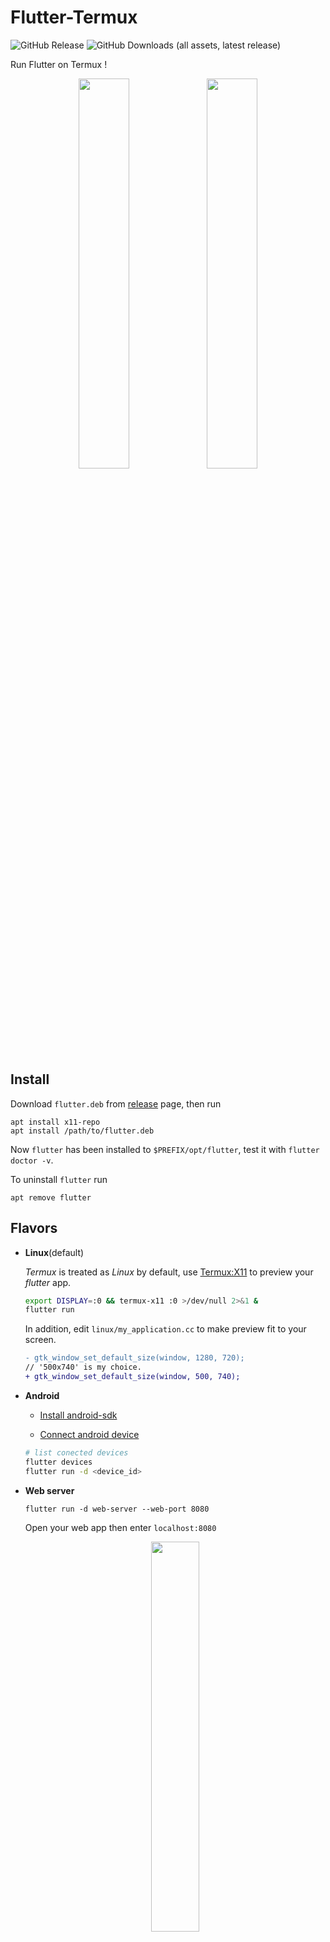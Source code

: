 # Flutter-Termux 
![GitHub Release](https://img.shields.io/github/v/release/mumumusuc/termux-flutter)
![GitHub Downloads (all assets, latest release)](https://img.shields.io/github/downloads/mumumusuc/termux-flutter/latest/total)

Run Flutter on Termux !

<p align="middle" float="left">
    <img src="https://raw.githubusercontent.com/mumumusuc/Flutter-Termux/main/image/screenshot.jpg" width="40%"/>
    <img src="https://raw.githubusercontent.com/mumumusuc/termux-flutter-impeller-demo/main/preview.webp" width="40%"/>
</p>

## Install 

Download `flutter.deb` from [release](https://github.com/mumumusuc/termux-flutter/releases) page, then run 
```
apt install x11-repo
apt install /path/to/flutter.deb
```

Now `flutter` has been installed to `$PREFIX/opt/flutter`, test it with `flutter doctor -v`.

To uninstall `flutter` run 
```
apt remove flutter
```

## Flavors 

+ **Linux**(default)
  
  *Termux* is treated as *Linux* by default, use [Termux:X11](https://github.com/termux/termux-x11/releases) to preview your *flutter* app.

  ```bash
  export DISPLAY=:0 && termux-x11 :0 >/dev/null 2>&1 &
  flutter run
  ```

  In addition, edit `linux/my_application.cc` to make preview fit to your screen.

  ```diff
  - gtk_window_set_default_size(window, 1280, 720);
  // '500x740' is my choice.
  + gtk_window_set_default_size(window, 500, 740);
  ```

+ **Android**
  
  - [Install android-sdk](https://github.com/mumumusuc/termux-android-sdk/releases)

  - [Connect android device](https://github.com/bdloser404/Fluttermux?tab=readme-ov-file#how-to-connect-adb-devices)

  ```bash
  # list conected devices
  flutter devices
  flutter run -d <device_id>
  ```

+ **Web server**
  
  ```
  flutter run -d web-server --web-port 8080
  ```
  Open your web app then enter `localhost:8080`

  <p align="middle"><img src="https://raw.githubusercontent.com/mumumusuc/Flutter-Termux/main/image/web-server.jpg" width="40%"/></p>

## Note

- `impeller3d` is enabled but it doesn't work with `gtk3` currently. You can build a `glfw` application using `libflutter_engine.so` like this [demo](https://github.com/mumumusuc/termux-flutter-impeller-demo)

- [How to build flutter engine on Termux](https://github.com/mumumusuc/termux-flutter/wiki/How-to-build-flutter-engine-on-Termux)

